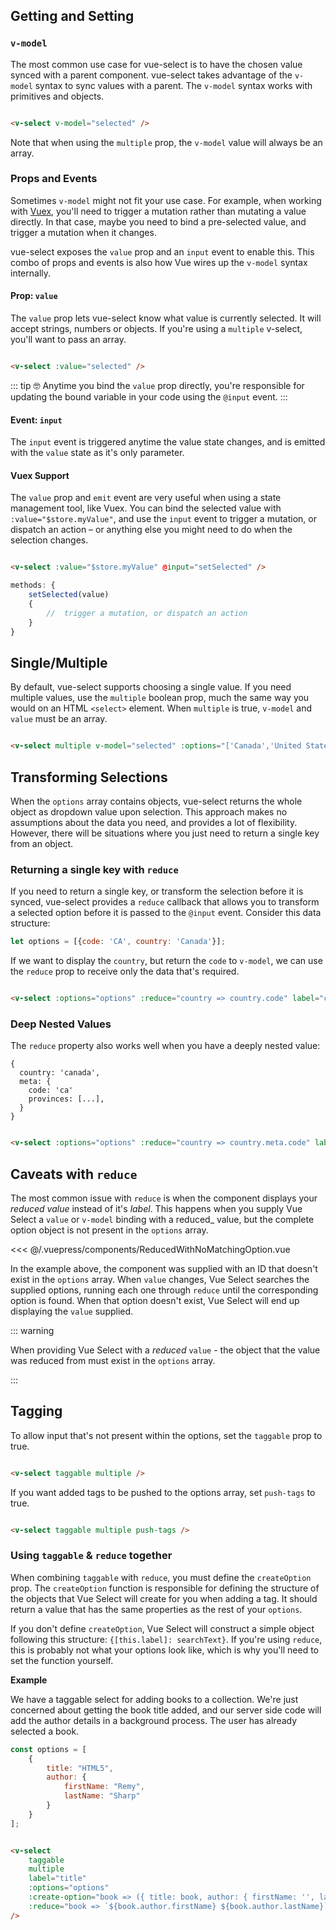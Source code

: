 ## Getting and Setting

### `v-model`

The most common use case for vue-select is to have the chosen value synced with a parent component.
vue-select takes advantage of the `v-model` syntax to sync values with a parent. The `v-model`
syntax works with primitives and objects.

```html

<v-select v-model="selected" />
```

Note that when using the `multiple` prop, the `v-model` value will always be an array.

### Props and Events

Sometimes `v-model` might not fit your use case. For example, when working
with [Vuex](https://vuex.vuejs.org), you'll need to trigger a mutation rather than mutating a value
directly. In that case, maybe you need to bind a pre-selected value, and trigger a mutation when it
changes.

vue-select exposes the `value` prop and an `input` event to enable this. This combo of props and
events is also how Vue wires up the `v-model` syntax internally.

#### Prop: `value`

The `value` prop lets vue-select know what value is currently selected. It will accept strings,
numbers or objects. If you're using a `multiple` v-select, you'll want to pass an array.

```html

<v-select :value="selected" />
```

::: tip 🤓 Anytime you bind the `value` prop directly, you're responsible for updating the bound
variable in your code using the `@input` event.
:::

#### Event: `input`

The `input` event is triggered anytime the value state changes, and is emitted with the `value`
state as it's only parameter.

#### Vuex Support

The `value` prop and `emit` event are very useful when using a state management tool, like Vuex. You
can bind the selected value with `:value="$store.myValue"`, and use the `input` event to trigger a
mutation, or dispatch an action – or anything else you might need to do when the selection changes.

```html

<v-select :value="$store.myValue" @input="setSelected" />
```

```js
methods: {
    setSelected(value)
    {
        //  trigger a mutation, or dispatch an action  
    }
}
```

## Single/Multiple

By default, vue-select supports choosing a single value. If you need multiple values, use the
`multiple` boolean prop, much the same way you would on an HTML `<select>` element. When `multiple`
is true, `v-model` and `value` must be an array.

```html

<v-select multiple v-model="selected" :options="['Canada','United States']" />
```

<v-select multiple :options="['Canada','United States']" />

## Transforming Selections

When the `options` array contains objects, vue-select returns the whole object as dropdown value
upon selection. This approach makes no assumptions about the data you need, and provides a lot of
flexibility. However, there will be situations where you just need to return a single key from an
object.

### Returning a single key with `reduce`

If you need to return a single key, or transform the selection before it is synced, vue-select
provides a `reduce` callback that allows you to transform a selected option before it is passed to
the `@input` event. Consider this data structure:

 ```js
 let options = [{code: 'CA', country: 'Canada'}];
 ```

If we want to display the `country`, but return the `code` to `v-model`, we can use the `reduce`
prop to receive only the data that's required.

 ```html

<v-select :options="options" :reduce="country => country.code" label="country" />
 ```

### Deep Nested Values

The `reduce` property also works well when you have a deeply nested value:

 ```
 {
   country: 'canada',
   meta: {
     code: 'ca'
     provinces: [...],
   }
 }
 ```

 ```html

<v-select :options="options" :reduce="country => country.meta.code" label="country" />
 ```

 <reducer-nested-value />

## Caveats with `reduce`

The most common issue with `reduce` is when the component displays your _reduced_ _value_ instead of
it's _label_. This happens when you supply Vue Select a `value` or `v-model` binding with a reduced_
value, but the complete option object is not present in the `options` array.

<ReducedWithNoMatchingOption />

<<< @/.vuepress/components/ReducedWithNoMatchingOption.vue

In the example above, the component was supplied with an ID that doesn't exist in the `options`
array. When `value` changes, Vue Select searches the supplied options, running each one
through `reduce` until the corresponding option is found. When that option doesn't exist, Vue Select
will end up displaying the `value` supplied.

::: warning

When providing Vue Select with a _reduced_ `value` - the object that the value was reduced from must
exist in the `options` array.

:::

## Tagging

To allow input that's not present within the options, set the `taggable` prop to true.

```html

<v-select taggable multiple />
```

<v-select taggable multiple />

If you want added tags to be pushed to the options array, set `push-tags` to true.

```html

<v-select taggable multiple push-tags />
```

<v-select taggable multiple push-tags />

### Using `taggable` & `reduce` together

When combining `taggable` with `reduce`, you must define the `createOption` prop. The
`createOption` function is responsible for defining the structure of the objects that Vue Select
will create for you when adding a tag. It should return a value that has the same properties as the
rest of your `options`.

If you don't define `createOption`, Vue Select will construct a simple object following this
structure:
`{[this.label]: searchText}`. If you're using `reduce`, this is probably not what your options look
like, which is why you'll need to set the function yourself.

**Example**

We have a taggable select for adding books to a collection. We're just concerned about getting the
book title added, and our server side code will add the author details in a background process. The
user has already selected a book.

```js
const options = [
    {
        title: "HTML5",
        author: {
            firstName: "Remy",
            lastName: "Sharp"
        }
    }
];
```

```html

<v-select
    taggable
    multiple
    label="title"
    :options="options"
    :create-option="book => ({ title: book, author: { firstName: '', lastName: '' } })"
    :reduce="book => `${book.author.firstName} ${book.author.lastName}`"
/>
```  



